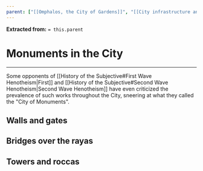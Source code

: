 ```yaml
---
parent: ["[[Omphalos, the City of Gardens]]", "[[City infrastructure and layout]]"]
---
```

**Extracted from:** `= this.parent`
# Monuments in the City

---

Some opponents of [[History of the Subjective#First Wave Henotheism|First]] and [[History of the Subjective#Second Wave Henotheism|Second Wave Henotheism]] have even criticized the prevalence of such works throughout the City, sneering at what they called the "City of Monuments".

## Walls and gates

## Bridges over the rayas

## Towers and roccas
